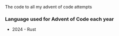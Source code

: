 The code to all my advent of code attempts


### Language used for Advent of Code each year
- 2024 - Rust
